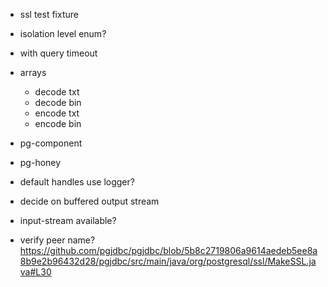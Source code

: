 
- ssl test fixture
- isolation level enum?

- with query timeout

- arrays
  - decode txt
  - decode bin
  - encode txt
  - encode bin

- pg-component
- pg-honey

- default handles use logger?
- decide on buffered output stream

- input-stream available?

- verify peer name?
https://github.com/pgjdbc/pgjdbc/blob/5b8c2719806a9614aedeb5ee8a8b9e2b96432d28/pgjdbc/src/main/java/org/postgresql/ssl/MakeSSL.java#L30
